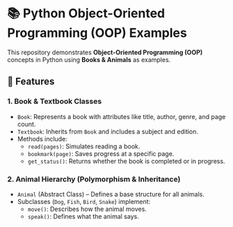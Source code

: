 # 📚 Python Object-Oriented Programming (OOP) Examples  

This repository demonstrates **Object-Oriented Programming (OOP)** concepts in Python using **Books & Animals** as examples.  

## 📝 Features  

### **1. Book & Textbook Classes**  
- `Book`: Represents a book with attributes like title, author, genre, and page count.  
- `Textbook`: Inherits from `Book` and includes a subject and edition.  
- Methods include:  
  - `read(pages)`: Simulates reading a book.  
  - `bookmark(page)`: Saves progress at a specific page.  
  - `get_status()`: Returns whether the book is completed or in progress.  

### **2. Animal Hierarchy (Polymorphism & Inheritance)**  
- `Animal` (Abstract Class) – Defines a base structure for all animals.  
- Subclasses (`Dog`, `Fish`, `Bird`, `Snake`) implement:  
  - `move()`: Describes how the animal moves.  
  - `speak()`: Defines what the animal says.  

